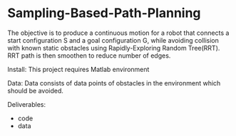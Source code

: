 # Sampling-Based-Path-Planning


The objective is to produce a continuous motion for a robot that connects a start configuration S and a goal configuration G, while avoiding collision with known static obstacles using Rapidly-Exploring Random Tree(RRT). RRT path is then smoothen to reduce number of edges.

Install: This project requires Matlab environment

Data: Data consists of data points of obstacles in the environment which should be avoided.

Deliverables:
* code
* data
